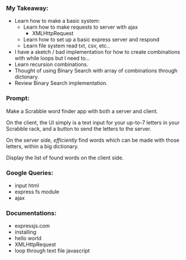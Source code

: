 ### My Takeaway:
- Learn how to make a basic system:
  - Learn how to make requests to server with ajax
    - XMLHttpRequest
  - Learn how to set up a basic express server and respond
  - Learn file system read txt, csv, etc..
- I have a sketch / bad implementation for how to create combinations with while loops but I need to...
- Learn recursion combinations.
- Thought of using Binary Search with array of combinations through dictonary.
- Review Binary Search implementation.



### Prompt:
Make a Scrabble word finder app with both a server and client.

On the client, the UI simply is a text input for your up-to-7 letters in your Scrabble rack, and a button to send the letters to the server.

On the server side, *efficiently* find words which can be made with those letters, within a big dictionary.

Display the list of found words on the client side.



### Google Queries:
- input html
- express fs module
- ajax



### Documentations:
- expressjs.com
 - installing
 - hello world
 - XMLHttpRequest
 - loop through text file javascript



